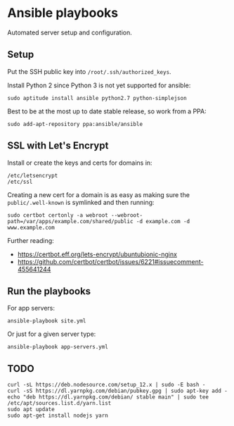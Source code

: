 # Ansible playbooks

Automated server setup and configuration.

## Setup

Put the SSH public key into `/root/.ssh/authorized_keys`.

Install Python 2 since Python 3 is not yet supported for ansible:

```
sudo aptitude install ansible python2.7 python-simplejson
```

Best to be at the most up to date stable release, so work from a PPA:

```
sudo add-apt-repository ppa:ansible/ansible
```


## SSL with Let's Encrypt

Install or create the keys and certs for domains in:

```
/etc/letsencrypt
/etc/ssl
```

Creating a new cert for a domain is as easy as making sure the `public/.well-known` is symlinked and then running:
```
sudo certbot certonly -a webroot --webroot-path=/var/apps/example.com/shared/public -d example.com -d www.example.com
```


Further reading:
* https://certbot.eff.org/lets-encrypt/ubuntubionic-nginx
* https://github.com/certbot/certbot/issues/6221#issuecomment-455641244


## Run the playbooks

For app servers:

```
ansible-playbook site.yml
```

Or just for a given server type:

```
ansible-playbook app-servers.yml
```


## TODO

```
curl -sL https://deb.nodesource.com/setup_12.x | sudo -E bash -
curl -sS https://dl.yarnpkg.com/debian/pubkey.gpg | sudo apt-key add -
echo "deb https://dl.yarnpkg.com/debian/ stable main" | sudo tee /etc/apt/sources.list.d/yarn.list
sudo apt update
sudo apt-get install nodejs yarn
```

